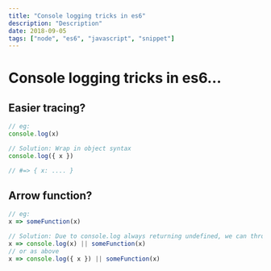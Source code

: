 ```yaml
---
title: "Console logging tricks in es6"
description: "Description"
date: 2018-09-05
tags: ["node", "es6", "javascript", "snippet"]
---
```


# Console logging tricks in es6…

## Easier tracing?

```js
// eg:
console.log(x)

// Solution: Wrap in object syntax
console.log({ x })

// #=> { x: .... }
```

## Arrow function?

```js
// eg:
x => someFunction(x)

// Solution: Due to console.log always returning undefined, we can throw a logical operator after it to return our original function
x => console.log(x) || someFunction(x)
// or as above
x => console.log({ x }) || someFunction(x)
```
